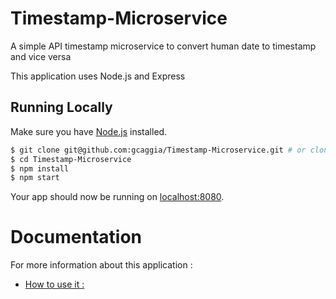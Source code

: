# Timestamp-Microservice

A simple API timestamp microservice to convert human date to timestamp and vice versa

This application uses Node.js and Express

## Running Locally

Make sure you have [Node.js](http://nodejs.org/) installed.

```sh
$ git clone git@github.com:gcaggia/Timestamp-Microservice.git # or clone your own fork
$ cd Timestamp-Microservice
$ npm install
$ npm start
```

Your app should now be running on [localhost:8080](http://localhost:8080/).

# Documentation

For more information about this application :

- [How to use it :](https://timestamp-idnove.herokuapp.com/)